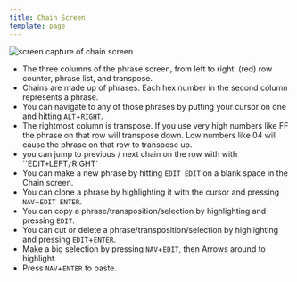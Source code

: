 ```yaml
---
title: Chain Screen
template: page
---
```


![screen capture of chain screen](image/chain-screen-small.png)

- The three columns of the phrase screen, from left to right: (red) row counter, phrase list, and transpose.
- Chains are made up of phrases. Each hex number in the second column represents a phrase.
- You can navigate to any of those phrases by putting your cursor on one and hitting `ALT`+`RIGHT`.
- The rightmost column is transpose. If you use very high numbers like FF the phrase on that row will transpose down. Low numbers like 04 will cause the phrase on that row to transpose up.
- you can jump to previous / next chain on the row with with ``EDIT`+`LEFT`/`RIGHT`
- You can make a new phrase by hitting `EDIT EDIT` on a blank space in the Chain screen.
- You can clone a phrase by highlighting it with the cursor and pressing `NAV`+`EDIT ENTER`.
- You can copy a phrase/transposition/selection by highlighting and pressing `EDIT`.
- You can cut or delete a phrase/transposition/selection by highlighting and pressing `EDIT`+`ENTER`.
- Make a big selection by pressing `NAV`+`EDIT`, then Arrows around to highlight.
- Press `NAV`+`ENTER` to paste.